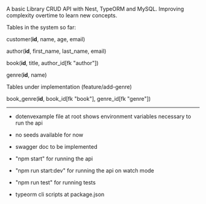 A basic Library CRUD API with Nest, TypeORM and MySQL. Improving complexity overtime to learn new concepts.

Tables in the system so far:

customer(__id__, name, age, email)

author(__id__, first_name, last_name, email)

book(__id__, title, author_id[fk "author"])

genre(__id__, name)

Tables under implementation (feature/add-genre)

book_genre(__id__, book_id[fk "book"], genre_id[fk "genre"])

---------------------------------------------

- dotenvexample file at root shows environment variables necessary to run the api

- no seeds available for now

- swagger doc to be implemented

- "npm start" for running the api

- "npm run start:dev" for running the api on watch mode

- "npm run test" for running tests

- typeorm cli scripts at package.json 
